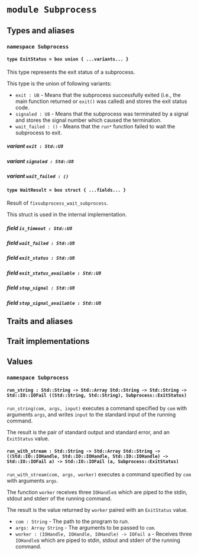 # `module Subprocess`

## Types and aliases

### `namespace Subprocess`

#### `type ExitStatus = box union { ...variants... }`

This type represents the exit status of a subprocess.

This type is the union of following variants:
* `exit : U8` - Means that the subprocess successfully exited (i.e., the main function returned or `exit()` was called) and stores the exit status code.
* `signaled : U8` - Means that the subprocess was terminated by a signal and stores the signal number which caused the termination.
* `wait_failed : ()` - Means that the `run*` function failed to wait the subprocess to exit.

##### variant `exit : Std::U8`

##### variant `signaled : Std::U8`

##### variant `wait_failed : ()`

#### `type WaitResult = box struct { ...fields... }`

Result of `fixsubprocess_wait_subprocess`.

This struct is used in the internal implementation.

##### field `is_timeout : Std::U8`

##### field `wait_failed : Std::U8`

##### field `exit_status : Std::U8`

##### field `exit_status_available : Std::U8`

##### field `stop_signal : Std::U8`

##### field `stop_signal_available : Std::U8`

## Traits and aliases

## Trait implementations

## Values

### `namespace Subprocess`

#### `run_string : Std::String -> Std::Array Std::String -> Std::String -> Std::IO::IOFail ((Std::String, Std::String), Subprocess::ExitStatus)`

`run_string(com, args, input)` executes a command specified by `com` with arguments `args`, and writes `input` to the standard input of the running command.

The result is the pair of standard output and standard error, and an `ExitStatus` value.

#### `run_with_stream : Std::String -> Std::Array Std::String -> ((Std::IO::IOHandle, Std::IO::IOHandle, Std::IO::IOHandle) -> Std::IO::IOFail a) -> Std::IO::IOFail (a, Subprocess::ExitStatus)`

`run_with_stream(com, args, worker)` executes a command specified by `com` with arguments `args`.

The function `worker` receives three `IOHandle`s which are piped to the stdin, stdout and stderr of the running command.

The result is the value returned by `worker` paired with an `ExitStatus` value.
* `com : String` - The path to the program to run.
* `args: Array String` - The arguments to be passed to `com`.
* `worker : (IOHandle, IOHandle, IOHandle) -> IOFail a` - Receives three `IOHandle`s which are piped to stdin, stdout and stderr of the running command.